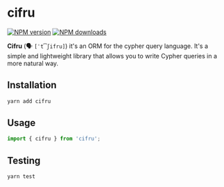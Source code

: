 # cifru

[![NPM version](https://img.shields.io/npm/v/cifru.svg?style=flat)](https://www.npmjs.com/package/cifru)
[![NPM downloads](https://img.shields.io/npm/dm/cifru.svg?style=flat)](https://www.npmjs.com/package/cifru)

**Cifru** (🗣 `[ˈt͡ʃifru]`) it's an ORM for the cypher query language. It's a simple and lightweight library that allows you to write Cypher queries in a more natural way.

## Installation

```bash
yarn add cifru
```

## Usage

```ts
import { cifru } from 'cifru';
```

## Testing

```bash
yarn test
```
